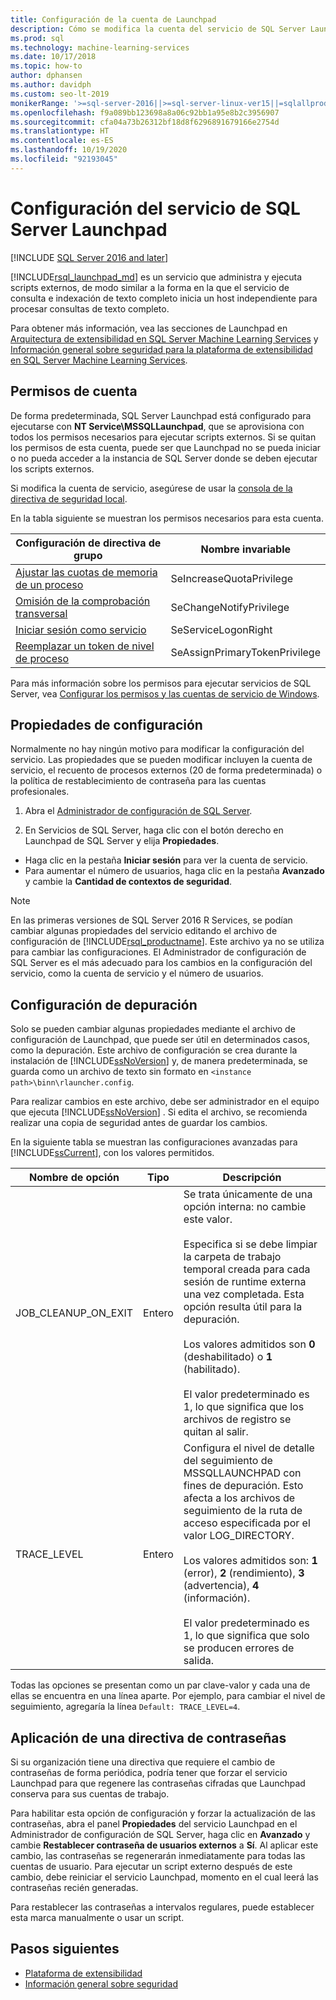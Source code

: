 ```yaml
---
title: Configuración de la cuenta de Launchpad
description: Cómo se modifica la cuenta del servicio de SQL Server Launchpad utilizada para la ejecución de scripts externos en SQL Server.
ms.prod: sql
ms.technology: machine-learning-services
ms.date: 10/17/2018
ms.topic: how-to
author: dphansen
ms.author: davidph
ms.custom: seo-lt-2019
monikerRange: '>=sql-server-2016||>=sql-server-linux-ver15||=sqlallproducts-allversions'
ms.openlocfilehash: f9a089bb123698a8a06c92bb1a95e8b2c3956907
ms.sourcegitcommit: cfa04a73b26312bf18d8f6296891679166e2754d
ms.translationtype: HT
ms.contentlocale: es-ES
ms.lasthandoff: 10/19/2020
ms.locfileid: "92193045"
---
```

# <a name="sql-server-launchpad-service-configuration"></a>Configuración del servicio de SQL Server Launchpad
[!INCLUDE [SQL Server 2016 and later](../../includes/applies-to-version/sqlserver2016.md)]

[!INCLUDE[rsql_launchpad_md](../../includes/rsql-launchpad-md.md)] es un servicio que administra y ejecuta scripts externos, de modo similar a la forma en la que el servicio de consulta e indexación de texto completo inicia un host independiente para procesar consultas de texto completo.

Para obtener más información, vea las secciones de Launchpad en [Arquitectura de extensibilidad en SQL Server Machine Learning Services](../../machine-learning/concepts/extensibility-framework.md#launchpad) y [Información general sobre seguridad para la plataforma de extensibilidad en SQL Server Machine Learning Services](../../machine-learning/concepts/security.md#launchpad).

## <a name="account-permissions"></a>Permisos de cuenta

De forma predeterminada, SQL Server Launchpad está configurado para ejecutarse con **NT Service\MSSQLLaunchpad**, que se aprovisiona con todos los permisos necesarios para ejecutar scripts externos. Si se quitan los permisos de esta cuenta, puede ser que Launchpad no se pueda iniciar o no pueda acceder a la instancia de SQL Server donde se deben ejecutar los scripts externos.

Si modifica la cuenta de servicio, asegúrese de usar la [consola de la directiva de seguridad local](/windows/security/threat-protection/security-policy-settings/how-to-configure-security-policy-settings).

En la tabla siguiente se muestran los permisos necesarios para esta cuenta.

| Configuración de directiva de grupo | Nombre invariable |
|----------------------|---------------|
| [Ajustar las cuotas de memoria de un proceso](/windows/security/threat-protection/security-policy-settings/adjust-memory-quotas-for-a-process) | SeIncreaseQuotaPrivilege | 
| [Omisión de la comprobación transversal](/windows/security/threat-protection/security-policy-settings/bypass-traverse-checking) | SeChangeNotifyPrivilege | 
| [Iniciar sesión como servicio](/windows/security/threat-protection/security-policy-settings/log-on-as-a-service) | SeServiceLogonRight | 
| [Reemplazar un token de nivel de proceso](/windows/security/threat-protection/security-policy-settings/replace-a-process-level-token) | SeAssignPrimaryTokenPrivilege | 

Para más información sobre los permisos para ejecutar servicios de SQL Server, vea [Configurar los permisos y las cuentas de servicio de Windows](../../database-engine/configure-windows/configure-windows-service-accounts-and-permissions.md).

<a name="bkmk_ChangingConfig"></a> 

## <a name="configuration-properties"></a>Propiedades de configuración

Normalmente no hay ningún motivo para modificar la configuración del servicio. Las propiedades que se pueden modificar incluyen la cuenta de servicio, el recuento de procesos externos (20 de forma predeterminada) o la política de restablecimiento de contraseña para las cuentas profesionales.

1. Abra el [Administrador de configuración de SQL Server](../../relational-databases/sql-server-configuration-manager.md).

2. En Servicios de SQL Server, haga clic con el botón derecho en Launchpad de SQL Server y elija **Propiedades**.
  + Haga clic en la pestaña **Iniciar sesión** para ver la cuenta de servicio.
  + Para aumentar el número de usuarios, haga clic en la pestaña **Avanzado** y cambie la **Cantidad de contextos de seguridad**.

> [!Note]
> En las primeras versiones de SQL Server 2016 R Services, se podían cambiar algunas propiedades del servicio editando el archivo de configuración de [!INCLUDE[rsql_productname](../../includes/rsql-productname-md.md)]. Este archivo ya no se utiliza para cambiar las configuraciones. El Administrador de configuración de SQL Server es el más adecuado para los cambios en la configuración del servicio, como la cuenta de servicio y el número de usuarios.

## <a name="debug-settings"></a>Configuración de depuración

Solo se pueden cambiar algunas propiedades mediante el archivo de configuración de Launchpad, que puede ser útil en determinados casos, como la depuración. Este archivo de configuración se crea durante la instalación de [!INCLUDE[ssNoVersion](../../includes/ssnoversion-md.md)] y, de manera predeterminada, se guarda como un archivo de texto sin formato en `<instance path>\binn\rlauncher.config`.

Para realizar cambios en este archivo, debe ser administrador en el equipo que ejecuta [!INCLUDE[ssNoVersion](../../includes/ssnoversion-md.md)] . Si edita el archivo, se recomienda realizar una copia de seguridad antes de guardar los cambios.

En la siguiente tabla se muestran las configuraciones avanzadas para [!INCLUDE[ssCurrent](../../includes/sscurrent-md.md)], con los valores permitidos.

|**Nombre de opción**|**Tipo**|**Descripción**|
|----|----|----|
|JOB\_CLEANUP\_ON\_EXIT|Entero |Se trata únicamente de una opción interna: no cambie este valor. </br></br>Especifica si se debe limpiar la carpeta de trabajo temporal creada para cada sesión de runtime externa una vez completada. Esta opción resulta útil para la depuración. </br></br>Los valores admitidos son **0** (deshabilitado) o **1** (habilitado). </br></br>El valor predeterminado es 1, lo que significa que los archivos de registro se quitan al salir.|
|TRACE\_LEVEL|Entero |Configura el nivel de detalle del seguimiento de MSSQLLAUNCHPAD con fines de depuración. Esto afecta a los archivos de seguimiento de la ruta de acceso especificada por el valor LOG_DIRECTORY. </br></br>Los valores admitidos son: **1** (error), **2** (rendimiento), **3** (advertencia), **4** (información). </br></br>El valor predeterminado es 1, lo que significa que solo se producen errores de salida.|

Todas las opciones se presentan como un par clave-valor y cada una de ellas se encuentra en una línea aparte. Por ejemplo, para cambiar el nivel de seguimiento, agregaría la línea `Default: TRACE_LEVEL=4`.

<a name="bkmk_EnforcePolicy"></a>

## <a name="enforcing-password-policy"></a>Aplicación de una directiva de contraseñas

Si su organización tiene una directiva que requiere el cambio de contraseñas de forma periódica, podría tener que forzar el servicio Launchpad para que regenere las contraseñas cifradas que Launchpad conserva para sus cuentas de trabajo.

Para habilitar esta opción de configuración y forzar la actualización de las contraseñas, abra el panel **Propiedades** del servicio Launchpad en el Administrador de configuración de SQL Server, haga clic en **Avanzado** y cambie **Restablecer contraseña de usuarios externos** a **Sí**. Al aplicar este cambio, las contraseñas se regenerarán inmediatamente para todas las cuentas de usuario. Para ejecutar un script externo después de este cambio, debe reiniciar el servicio Launchpad, momento en el cual leerá las contraseñas recién generadas.

Para restablecer las contraseñas a intervalos regulares, puede establecer esta marca manualmente o usar un script.

## <a name="next-steps"></a>Pasos siguientes

+ [Plataforma de extensibilidad](../concepts/extensibility-framework.md)
+ [Información general sobre seguridad](../concepts/security.md)